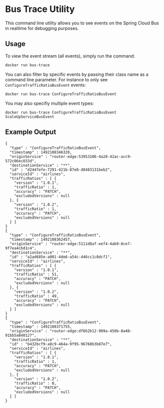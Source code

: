 # Bus Trace Utility

This command line utility allows you to see events on the Spring Cloud Bus in realtime for debugging purposes.

## Usage

To view the event stream (all events), simply run the command:

```
docker run bus-trace
```

You can also filter by specific events by passing their class name as a command line parameter.  For instance to only see `ConfigureTrafficRatioBusEvent` events:

```
docker run bus-trace ConfigureTrafficRatioBusEvent
```

You may also specifiy multiple event types:

```
docker run bus-trace ConfigureTrafficRatioBusEvent ScaleUpServiceBusEvent
```

## Example Output

```
{
  "type" : "ConfigureTrafficRatioBusEvent",
  "timestamp" : 1492108346320,
  "originService" : "router-edge:53953106-4a28-42ac-acc9-572c06ec033d",
  "destinationService" : "**",
  "id" : "d2447efe-7291-421b-87e8-d8483131beb2",
  "serviceId" : "airlines",
  "trafficRatios" : [ {
    "version" : "1.0.1",
    "trafficRatio" : 1,
    "accuracy" : "PATCH",
    "excludedVersions" : null
  }, {
    "version" : "1.0.2",
    "trafficRatio" : 1,
    "accuracy" : "PATCH",
    "excludedVersions" : null
  } ]
}
{
  "type" : "ConfigureTrafficRatioBusEvent",
  "timestamp" : 1492108362457,
  "originService" : "router-edge:5111d8af-eef4-4ab9-8ce7-9f7ea4cbd1c4",
  "destinationService" : "**",
  "id" : "a2ad685e-a001-4de6-a54c-446cc1c0dcf1",
  "serviceId" : "airlines",
  "trafficRatios" : [ {
    "version" : "1.0.1",
    "trafficRatio" : 51,
    "accuracy" : "PATCH",
    "excludedVersions" : null
  }, {
    "version" : "1.0.2",
    "trafficRatio" : 49,
    "accuracy" : "PATCH",
    "excludedVersions" : null
  } ]
}
{
  "type" : "ConfigureTrafficRatioBusEvent",
  "timestamp" : 1492108371755,
  "originService" : "router-edge:df662b12-909a-450b-8a48-91bb5a840127",
  "destinationService" : "**",
  "id" : "b432bcf9-a8c9-464a-9f95-96760b3b87e7",
  "serviceId" : "airlines",
  "trafficRatios" : [ {
    "version" : "1.0.1",
    "trafficRatio" : 1,
    "accuracy" : "PATCH",
    "excludedVersions" : null
  }, {
    "version" : "1.0.2",
    "trafficRatio" : 0,
    "accuracy" : "PATCH",
    "excludedVersions" : null
  } ]
}
```
